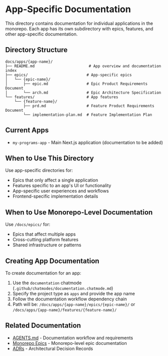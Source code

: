 # App-Specific Documentation

This directory contains documentation for individual applications in the monorepo. Each app has its own subdirectory with epics, features, and other app-specific documentation.

## Directory Structure

```
docs/apps/{app-name}/
├── README.md                        # App overview and documentation index
├── epics/                          # App-specific epics
│   └── {epic-name}/
│       ├── epic.md                 # Epic Product Requirements Document
│       └── arch.md                 # Epic Architecture Specification
└── features/                       # App features
    └── {feature-name}/
        ├── prd.md                  # Feature Product Requirements Document
        └── implementation-plan.md  # Feature Implementation Plan
```

## Current Apps

- `my-programs-app` - Main Next.js application (documentation to be added)

## When to Use This Directory

Use app-specific directories for:
- Epics that only affect a single application
- Features specific to an app's UI or functionality
- App-specific user experiences and workflows
- Frontend-specific implementation details

## When to Use Monorepo-Level Documentation

Use `/docs/epics/` for:
- Epics that affect multiple apps
- Cross-cutting platform features
- Shared infrastructure or patterns

## Creating App Documentation

To create documentation for an app:

1. Use the `documentation` chatmode (`.github/chatmodes/documentation.chatmode.md`)
2. Specify the project type as `apps` and provide the app name
3. Follow the documentation workflow dependency chain
4. Path will be: `/docs/apps/{app-name}/epics/{epic-name}/` or `/docs/apps/{app-name}/features/{feature-name}/`

## Related Documentation

- [AGENTS.md](../../AGENTS.md) - Documentation workflow and requirements
- [Monorepo Epics](../epics/) - Monorepo-level epic documentation
- [ADRs](../architecture/decisions/) - Architectural Decision Records
